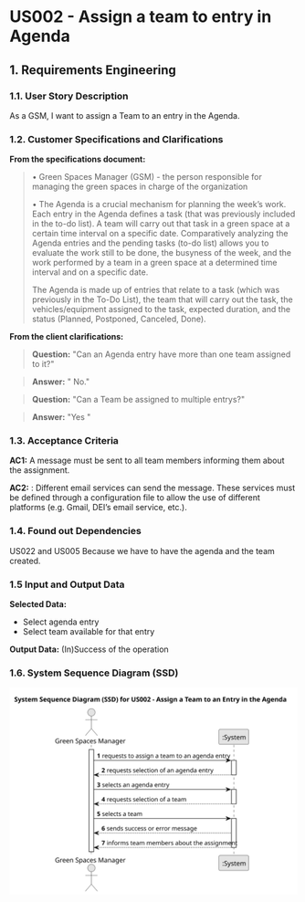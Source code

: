 # US002 - Assign a team to entry in Agenda


## 1. Requirements Engineering

### 1.1. User Story Description

As a GSM, I want to assign a Team to an entry in the Agenda.

### 1.2. Customer Specifications and Clarifications 

**From the specifications document:**

>	• Green Spaces Manager (GSM) - the person responsible for managing
the green spaces in charge of the organization
>
> • The Agenda is a crucial mechanism for planning the week’s work. Each entry
in the Agenda defines a task (that was previously included in the to-do list).
A team will carry out that task in a green space at a certain time interval
on a specific date. Comparatively analyzing the Agenda entries and the
pending tasks (to-do list) allows you to evaluate the work still to be done,
the busyness of the week, and the work performed by a team in a green space
at a determined time interval and on a specific date.
>
> The Agenda is made
up of entries that relate to a task (which was previously in the To-Do List),
the team that will carry out the task, the vehicles/equipment assigned to
the task, expected duration, and the status (Planned, Postponed, Canceled,
Done).


**From the client clarifications:**

> **Question:**
> "Can an Agenda entry have more than one team assigned to it?"


> **Answer:** 
"
No."

> **Question:** 
 "Can a Team be assigned to multiple entrys?"

> **Answer:**
"Yes
"

### 1.3. Acceptance Criteria

 **AC1:**  A message must be sent to all team members informing
 them about the assignment.

 **AC2:** : Different email services can send the message. These services must be defined through a configuration file to allow the use
 of different platforms (e.g. Gmail, DEI’s email service, etc.).

### 1.4. Found out Dependencies

US022 and US005 Because we have to have the agenda and the team created.

### 1.5 Input and Output Data

**Selected Data:**
* Select agenda entry
* Select team available for that entry


**Output Data:**
(In)Success of the operation

### 1.6. System Sequence Diagram (SSD)


![System Sequence Diagram - Alternative One](svg/us002-system-sequence-diagram.svg)



